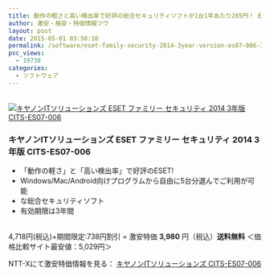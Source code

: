 ```yaml
---
title: 動作の軽さと高い検出率で好評の総合セキュリティソフトが1台1年あたり265円！ ESETファミリーセキュリティ 2014 3年版が激安特価3,980円！送料無料！
author: 激安・格安・特価情報ツウ
layout: post
date: 2015-05-01 03:50:10
permalink: /software/eset-family-security-2014-3year-version-es07-006-3980.html
pvc_views:
  - 19738
categories:
  - ソフトウェア
---
```

<div class="img-bg2 img_L">
  <a href="//px.a8.net/svt/ejp?a8mat=ZYP6S+8IMA3E+S1Q+BWGDT&#038;a8ejpredirect=//nttxstore.jp/_II_CS14574977" target="_blank"><br /> <img border="0" alt="キヤノンITソリューションズ ESET ファミリー セキュリティ 2014 3年版 CITS-ES07-006" src="//image.nttxstore.jp/l2_images/C/CS/CS14574977.jpg" data-recalc-dims="1" /></a>
</div>

### キヤノンITソリューションズ ESET ファミリー セキュリティ 2014 3年版 CITS-ES07-006
<!--more-->

* 「動作の軽さ」と「高い検出率」で好評のESET!
* Windows/Mac/Android向けプログラムから自由に5台分選んでご利用が可能
* な総合セキュリティソフト
* 有効期限は3年間

<br clear="all" />4,718円(税込)+期間限定:738円割引 = 激安特価 <span class="tokka-price"><strong>3,980</strong></span> 円（税込）**送料無料**
＜価格比較サイト最安値：5,029円＞

NTT-Xにて激安特価情報を見る： <span class="fs150p"><a href="//px.a8.net/svt/ejp?a8mat=ZYP6S+8IMA3E+S1Q+BWGDT&#038;a8ejpredirect=//nttxstore.jp/_II_CS14574977" target="_blank">キヤノンITソリューションズ CITS-ES07-006</a></span>